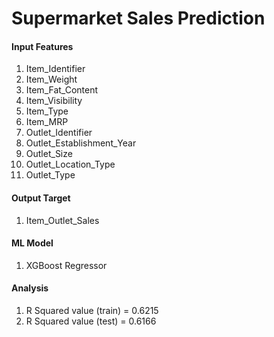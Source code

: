 # Supermarket Sales Prediction

#### Input Features
1. Item_Identifier
2. Item_Weight
3. Item_Fat_Content
4. Item_Visibility
5. Item_Type
6. Item_MRP
7. Outlet_Identifier
8. Outlet_Establishment_Year
9. Outlet_Size
10. Outlet_Location_Type
11. Outlet_Type

#### Output Target
1. Item_Outlet_Sales

#### ML Model
1. XGBoost Regressor

#### Analysis
1. R Squared value (train) =  0.6215
2. R Squared value (test) =  0.6166